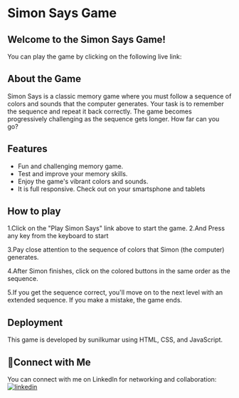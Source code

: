 
# Simon Says Game




## Welcome to the Simon Says Game!
You can play the game by clicking on the following live 
link:

## About the Game
Simon Says is a classic memory game where you must follow a sequence of colors and sounds that the computer generates. Your task is to remember the sequence and repeat it back correctly. The game becomes progressively challenging as the sequence gets longer. How far can you go?
## Features

- Fun and challenging memory game.
- Test and improve your memory skills.
- Enjoy the game's vibrant colors and sounds.
- It is full responsive. Check out on your smartsphone and tablets



## How to play
1.Click on the "Play Simon Says" link above to start the game.
2.And Press any key from the keyboard to start

3.Pay close attention to the sequence of colors that Simon (the computer) generates.

4.After Simon finishes, click on the colored buttons in the same order as the sequence.

5.If you get the sequence correct, you'll move on to the next level with an extended sequence. If you make a mistake, the game ends.



## Deployment

This game is developed by sunilkumar using HTML, CSS, and JavaScript.



## 🔗Connect with Me
You can connect with me on LinkedIn for networking and collaboration:[![linkedin](https://www.linkedin.com/in/sunil-kumar-b84070232/)](https://www.linkedin.com/)


